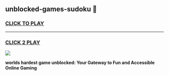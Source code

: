 
## unblocked-games-sudoku 👋
<h3>
<a href="https://premium.freeplayer.one?title=unblocked-games-sudoku&ref=14F">CLICK TO PLAY</a></h3>
<hr>

<h3>
<a href="https://premium.freeplayer.one?title=unblocked-games-sudoku&ref=14F">CLICK 2 PLAY</a>
  
</h3>

<a href="https://premium.freeplayer.one?title=unblocked-games-sudoku&ref=12F/"><img src="https://clearcache.store/games.png"></a>


**worlds hardest game unblocked: Your Gateway to Fun and Accessible Online Gaming**
